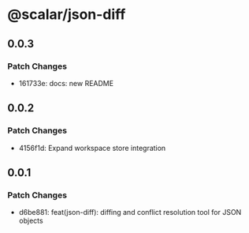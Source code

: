 # @scalar/json-diff

## 0.0.3

### Patch Changes

- 161733e: docs: new README

## 0.0.2

### Patch Changes

- 4156f1d: Expand workspace store integration

## 0.0.1

### Patch Changes

- d6be881: feat(json-diff): diffing and conflict resolution tool for JSON objects

